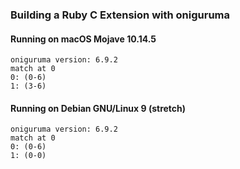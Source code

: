 
### Building a Ruby C Extension with oniguruma

#### Running on macOS Mojave 10.14.5
```
oniguruma version: 6.9.2
match at 0
0: (0-6)
1: (3-6)
```

#### Running on Debian GNU/Linux 9 (stretch)
```
oniguruma version: 6.9.2
match at 0
0: (0-6)
1: (0-0)
```
